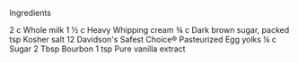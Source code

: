 


Ingredients




2 c Whole milk
1 ½ c Heavy Whipping cream
¾ c Dark brown sugar, packed
 tsp Kosher salt
12 Davidson's Safest Choice® Pasteurized Egg yolks
¼ c Sugar
2 Tbsp Bourbon
1 tsp Pure vanilla extract

